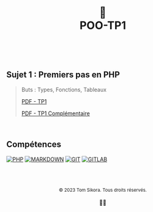 <div align="center">
    <h1>
        🤖<br>POO-TP1<br>
        <br>
    </h1>
</div>

<br>

<h2>Sujet 1 : Premiers pas en PHP</h2>

> Buts : Types, Fonctions, Tableaux
>
> [PDF - TP1](TP1_POO.pdf)
>
> [PDF - TP1 Complémentaire](TP1_POO_Complementaire.pdf)

<br>

<h2>Compétences</h2>

[![PHP](https://img.shields.io/badge/PHP-777BB4?style=for-the-badge&logo=php&logoColor=white)](https://www.php.net/)
[![MARKDOWN](https://img.shields.io/badge/Markdown-000000?style=for-the-badge&logo=markdown&logoColor=white)](https://www.markdownguide.org/)
[![GIT](https://img.shields.io/badge/Git-E34F26?style=for-the-badge&logo=git&logoColor=white)](https://git-scm.com/)
[![GITLAB](https://img.shields.io/badge/GitLab-330F63?style=for-the-badge&logo=gitlab&logoColor=white)](https://about.gitlab.com/)

<br>

<div align="center">
    <br>
    <br>
    <div>
        <sub>&copy; 2023 Tom Sikora. Tous droits réservés.</sub>
    </div>
    <br>
    👨‍💻
</div>